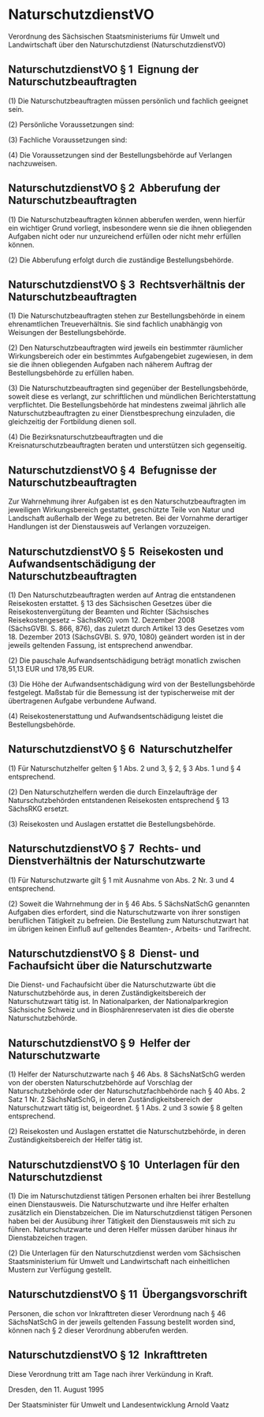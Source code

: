 # NaturschutzdienstVO

Verordnung des Sächsischen Staatsministeriums für Umwelt und Landwirtschaft über den Naturschutzdienst (NaturschutzdienstVO)

## NaturschutzdienstVO § 1  Eignung der Naturschutzbeauftragten

(1) Die Naturschutzbeauftragten müssen persönlich und fachlich geeignet sein.

(2) Persönliche Voraussetzungen sind:

(3) Fachliche Voraussetzungen sind:

(4) Die Voraussetzungen sind der Bestellungsbehörde auf Verlangen nachzuweisen.


## NaturschutzdienstVO § 2  Abberufung der Naturschutzbeauftragten

(1) Die Naturschutzbeauftragten können abberufen werden, wenn hierfür ein wichtiger Grund vorliegt, insbesondere wenn sie die ihnen obliegenden Aufgaben nicht oder nur unzureichend erfüllen oder nicht mehr erfüllen können.

(2) Die Abberufung erfolgt durch die zuständige Bestellungsbehörde.


## NaturschutzdienstVO § 3  Rechtsverhältnis der Naturschutzbeauftragten

(1) Die Naturschutzbeauftragten stehen zur Bestellungsbehörde in einem ehrenamtlichen Treueverhältnis. Sie sind fachlich unabhängig von Weisungen der Bestellungsbehörde.

(2) Den Naturschutzbeauftragten wird jeweils ein bestimmter räumlicher Wirkungsbereich oder ein bestimmtes Aufgabengebiet zugewiesen, in dem sie die ihnen obliegenden Aufgaben nach näherem Auftrag der Bestellungsbehörde zu erfüllen haben.

(3) Die Naturschutzbeauftragten sind gegenüber der Bestellungsbehörde, soweit diese es verlangt, zur schriftlichen und mündlichen Berichterstattung verpflichtet. Die Bestellungsbehörde hat mindestens zweimal jährlich alle Naturschutzbeauftragten zu einer Dienstbesprechung einzuladen, die gleichzeitig der Fortbildung dienen soll.

(4) Die Bezirksnaturschutzbeauftragten und die Kreisnaturschutzbeauftragten beraten und unterstützen sich gegenseitig.


## NaturschutzdienstVO § 4  Befugnisse der Naturschutzbeauftragten

Zur Wahrnehmung ihrer Aufgaben ist es den Naturschutzbeauftragten im jeweiligen Wirkungsbereich gestattet, geschützte Teile von Natur und Landschaft außerhalb der Wege zu betreten. Bei der Vornahme derartiger Handlungen ist der Dienstausweis auf Verlangen vorzuzeigen.


## NaturschutzdienstVO § 5  Reisekosten und Aufwandsentschädigung der Naturschutzbeauftragten

(1) Den Naturschutzbeauftragten werden auf Antrag die entstandenen Reisekosten erstattet. § 13 des Sächsischen Gesetzes über die Reisekostenvergütung der Beamten und Richter (Sächsisches Reisekostengesetz – 
SächsRKG) vom 12. Dezember 2008 (SächsGVBl. S. 866, 876), das zuletzt durch Artikel 13 des Gesetzes vom 18. Dezember 2013 (SächsGVBl. S. 970, 1080) geändert worden ist in der jeweils geltenden Fassung, ist entsprechend anwendbar.

(2) Die pauschale Aufwandsentschädigung beträgt monatlich zwischen 51,13 EUR und 178,95 EUR.

(3) Die Höhe der Aufwandsentschädigung wird von der Bestellungsbehörde festgelegt. Maßstab für die Bemessung ist der typischerweise mit der übertragenen Aufgabe verbundene Aufwand.

(4) Reisekostenerstattung und Aufwandsentschädigung leistet die Bestellungsbehörde.


## NaturschutzdienstVO § 6  Naturschutzhelfer

(1) Für Naturschutzhelfer gelten § 1 Abs. 2 und 3, § 2, § 3 Abs. 1 und § 4 entsprechend.

(2) Den Naturschutzhelfern werden die durch Einzelaufträge der Naturschutzbehörden entstandenen Reisekosten entsprechend § 13 
        SächsRKG ersetzt.

(3) Reisekosten und Auslagen erstattet die Bestellungsbehörde.


## NaturschutzdienstVO § 7  Rechts- und Dienstverhältnis der Naturschutzwarte

(1) Für Naturschutzwarte gilt § 1 mit Ausnahme von Abs. 2 Nr. 3 und 4 entsprechend.

(2) Soweit die Wahrnehmung der in § 46 Abs. 5 
SächsNatSchG genannten Aufgaben dies erfordert, sind die Naturschutzwarte von ihrer sonstigen beruflichen Tätigkeit zu befreien. Die Bestellung zum Naturschutzwart hat im übrigen keinen Einfluß auf geltendes Beamten-, Arbeits- und Tarifrecht.


## NaturschutzdienstVO § 8  Dienst- und Fachaufsicht über die Naturschutzwarte

Die Dienst- und Fachaufsicht über die Naturschutzwarte übt die Naturschutzbehörde aus, in deren Zuständigkeitsbereich der Naturschutzwart tätig ist. In Nationalparken, der Nationalparkregion Sächsische Schweiz und in Biosphärenreservaten ist dies die oberste Naturschutzbehörde.


## NaturschutzdienstVO § 9  Helfer der Naturschutzwarte

(1) Helfer der Naturschutzwarte nach § 46 Abs. 8 
SächsNatSchG werden von der obersten Naturschutzbehörde auf Vorschlag der Naturschutzbehörde oder der Naturschutzfachbehörde nach § 40 Abs. 2 Satz 1 Nr. 2 
        SächsNatSchG, in deren Zuständigkeitsbereich der Naturschutzwart tätig ist, beigeordnet. § 1 Abs. 2 und 3 sowie § 8 gelten entsprechend.

(2) Reisekosten und Auslagen erstattet die Naturschutzbehörde, in deren Zuständigkeitsbereich der Helfer tätig ist.


## NaturschutzdienstVO § 10  Unterlagen für den Naturschutzdienst

(1) Die im Naturschutzdienst tätigen Personen erhalten bei ihrer Bestellung einen Dienstausweis. Die Naturschutzwarte und ihre Helfer erhalten zusätzlich ein Dienstabzeichen. Die im Naturschutzdienst tätigen Personen haben bei der Ausübung ihrer Tätigkeit den Dienstausweis mit sich zu führen. Naturschutzwarte und deren Helfer müssen darüber hinaus ihr Dienstabzeichen tragen.

(2) Die Unterlagen für den Naturschutzdienst werden vom Sächsischen Staatsministerium für Umwelt und Landwirtschaft nach einheitlichen Mustern zur Verfügung gestellt.


## NaturschutzdienstVO § 11  Übergangsvorschrift

Personen, die schon vor Inkrafttreten dieser Verordnung nach § 46 
        SächsNatSchG in der jeweils geltenden Fassung bestellt worden sind, können nach § 2 dieser Verordnung abberufen werden.


## NaturschutzdienstVO § 12  Inkrafttreten

Diese Verordnung tritt am Tage nach ihrer Verkündung in Kraft.

Dresden, den 11. August 1995

Der Staatsminister 
           für Umwelt und Landesentwicklung 
           Arnold Vaatz

